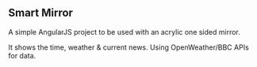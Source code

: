 ## Smart Mirror

A simple AngularJS project to be used with an acrylic one sided mirror.

It shows the time, weather & current news. Using OpenWeather/BBC APIs for data.

